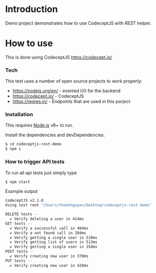 # Introduction
Demo project demonstrates how to use CodeceptJS with REST helper.

# How to use
This is done using CodeceptJS https://codecept.io/

### Tech
This test uses a number of open source projects to work properly:

* https://nodejs.org/en/ - evented I/O for the backend
* https://codecept.io/ - CodeceptJS
* https://reqres.in/ - Endpoints that are used in this porject

### Installation
This requires [Node.js](https://nodejs.org/) v8+ to run.

Install the dependencies and devDependencies.

```sh
$ cd codeceptjs-rest-demo
$ npm i
```

### How to trigger API tests
To run all api tests just simply type

```sh
$ npm start
```

Example output
```sh
CodeceptJS v2.1.0
Using test root "/Users/thanhnguyen/Desktop/codeceptjs-rest-demo"

DELETE tests --
  ✔ Verify deleting a user in 414ms
GET tests --
  ✔ Verify a successful call in 404ms
  ✔ Verify a not found call in 204ms
  ✔ Verify getting a single user in 510ms
  ✔ Verify getting list of users in 513ms
  ✔ Verify getting a single user in 354ms
POST tests --
  ✔ Verify creating new user in 370ms
PUT tests --
  ✔ Verify creating new user in 426ms
  ```





